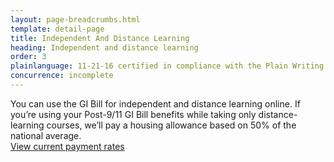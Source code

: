 ```yaml
---
layout: page-breadcrumbs.html
template: detail-page
title: Independent And Distance Learning
heading: Independent and distance learning
order: 3
plainlanguage: 11-21-16 certified in compliance with the Plain Writing Act
concurrence: incomplete
---
```


<div class="va-introtext">

You can use the GI Bill for independent and distance learning online. If you’re using your Post-9/11 GI Bill benefits while taking only distance-learning courses, we’ll pay a housing allowance based on 50% of the national average. <br>[View current payment rates](https://www.benefits.va.gov/gibill/resources/benefits_resources/rate_tables.asp)

</div>
